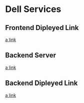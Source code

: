 # Dell Services

## Frontend Dipleyed Link
[a link]([https://dellservices.netlify.app/signin])


## Backend Server 
[a link]([(https://github.com/Kashif-Rezwi/Dell-Services-Server)https://github.com/Kashif-Rezwi/Dell-Services-Server])

## Backend Dipleyed Link
[a link]([https://doubtful-twill-clam.cyclic.app/])
